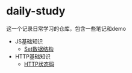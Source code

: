 # daily-study
这一个记录日常学习的仓库，包含一些笔记和demo

* JS基础知识
    * [Set数据结构](./JS/Set.md)
* HTTP基础知识
    * [HTTP状态码](./HTTP/状态码.md)

